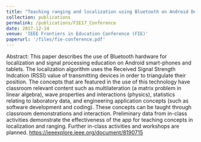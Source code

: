 ```yaml
---
title: "Teaching ranging and localization using Bluetooth on Android Devices"
collection: publications
permalink: /publications/FIE17_Conference
date: 2017-12-14
venue: 'IEEE Frontiers in Education Conference (FIE)'
paperurl: '/files/fie-conference.pdf'
---
```


Abstract: This paper describes the use of Bluetooth hardware for localization and signal processing education on Android smart-phones and tablets. The localization algorithm uses the Received Signal Strength Indcation (RSSI) value of transmitting devices in order to triangulate their position. The concepts that are featured in the use of this technology have classroom relevant content such as multilateration (a matrix problem in linear algebra), wave properties and interactions (physics), statistics relating to laboratory data, and engineering application concepts (such as software development and coding). These concepts can be taught through classroom demonstrations and interaction. Preliminary data from in-class activities demonstrate the effectiveness of the app for teaching concepts in localization and ranging. Further in-class activities and workshops are planned.
https://ieeexplore.ieee.org/document/8190715
